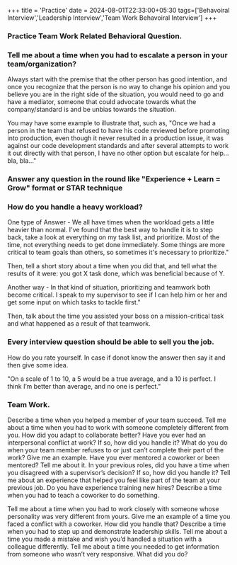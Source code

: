 +++
title = 'Practice'
date = 2024-08-01T22:33:00+05:30
tags=['Behavoiral Interview','Leadership Interview','Team Work Behavoiral Interview']
+++
### Practice Team Work Related Behavioral Question.

### Tell me about a time when you had to escalate a person in your team/organization?

Always start with the premise that the other person has good intention, and once you recognize that the person is no way to change his opinion and you believe you are in the right side of the situation, you would need to go and have a mediator, someone that could advocate towards what the company/standard is and be unbias towards the situation.

You may have some example to illustrate that, such as, "Once we had a person in the team that refused to have his code reviewed before promoting into production, even though it never resulted in a production issue, it was against our code development standards and after several attempts to work it out directly with that person, I have no other option but escalate for help... bla, bla..."

### Answer any question in the round like "Experience + Learn = Grow" format or STAR technique

### How do you handle a heavy workload?

One type of Answer - We all have times when the workload gets a little heavier than normal. I've found that the best way to handle it is to step back, take a look at everything on my task list, and prioritize. Most of the time, not everything needs to get done immediately. Some things are more critical to team goals than others, so sometimes it's necessary to prioritize."

Then, tell a short story about a time when you did that, and tell what the results of it were: you got X task done, which was beneficial because of Y.


Another way - In that kind of situation, prioritizing and teamwork both become critical. I speak to my supervisor to see if I can help him or her and get some input on which tasks to tackle first."

Then, talk about the time you assisted your boss on a mission-critical task and what happened as a result of that teamwork.

### Every interview question should be able to sell you the job.

How do you rate yourself. In case if donot know the answer then say it and then give some idea.

"On a scale of 1 to 10, a 5 would be a true average, and a 10 is perfect. I think I’m better than average, and no one is perfect."


### Team Work.
Describe a time when you helped a member of your team succeed.
Tell me about a time when you had to work with someone completely different from you. How did you adapt to collaborate better?
Have you ever had an interpersonal conflict at work? If so, how did you handle it?
What do you do when your team member refuses to or just can’t complete their part of the work? Give me an example.
Have you ever mentored a coworker or been mentored? Tell me about it.
In your previous roles, did you have a time when you disagreed with a supervisor’s decision? If so, how did you handle it?
Tell me about an experience that helped you feel like part of the team at your previous job.
Do you have experience training new hires? Describe a time when you had to teach a coworker to do something.

Tell me about a time when you had to work closely with someone whose personality was very different from yours.
Give me an example of a time you faced a conflict with a coworker. How did you handle that?
Describe a time when you had to step up and demonstrate leadership skills.
Tell me about a time you made a mistake and wish you’d handled a situation with a colleague differently.
Tell me about a time you needed to get information from someone who wasn’t very responsive. What did you do?
